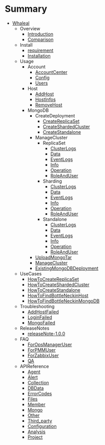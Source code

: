 # Summary

* [Whaleal](README.md)
    * Overview
        * [Introduction](./00-Overview/01-Introduction.md)
        * [Comparison](./00-Overview/02-Comparison.md)
    * Install
        * [requirement](./01-Intstall/00-requirement.md)
        * [Installation](./01-Intstall/01-Installation.md)
    * Usage
        * Account
            * [AccountCenter](./02-Usage/Account/AccountCenter.md)
            * [Config](./02-Usage/Account/Config.md)
            * [Users](./02-Usage/Account/Users.md)
        * Host
            * [AddHost](./02-Usage/Host/AddHost.md)
            * [HostInfos](./02-Usage/Host/HostInfos.md)
            * [RemoveHost](./02-Usage/Host/RemoveHost.md)
        * MongoDB
            * CreateDeployment
                * [CreateReplicaSet](./02-Usage/MongoDB/CreateDeployment/CreateReplicaSet.md)
                * [CreateShardedCluster](./02-Usage/MongoDB/CreateDeployment/CreateShardedCluster.md)
                * [CreateStandalone](./02-Usage/MongoDB/CreateDeployment/CreateStandalone.md)
            * ManageCluster
                * ReplicaSet
                    * [ClusterLogs](./02-Usage/MongoDB/ManageCluster/ReplicaSet/ClusterLogs.md)
                    * [Data](./02-Usage/MongoDB/ManageCluster/ReplicaSet/Data.md)
                    * [EventLogs](./02-Usage/MongoDB/ManageCluster/ReplicaSet/EventLogs.md)
                    * [Info](./02-Usage/MongoDB/ManageCluster/ReplicaSet/Info.md)
                    * [Operation](./02-Usage/MongoDB/ManageCluster/ReplicaSet/Operation.md)
                    * [RoleAndUser](./02-Usage/MongoDB/ManageCluster/ReplicaSet/RoleAndUser.md)
                * Sharding
                    * [ClusterLogs](./02-Usage/MongoDB/ManageCluster/Sharding/ClusterLogs.md)
                    * [Data](./02-Usage/MongoDB/ManageCluster/Sharding/Data.md)
                    * [EventLogs](./02-Usage/MongoDB/ManageCluster/Sharding/EventLogs.md)
                    * [Info](./02-Usage/MongoDB/ManageCluster/Sharding/Info.md)
                    * [Operation](./02-Usage/MongoDB/ManageCluster/Sharding/Operation.md)
                    * [RoleAndUser](./02-Usage/MongoDB/ManageCluster/Sharding/RoleAndUser.md)
                * Standalone
                    * [ClusterLogs](./02-Usage/MongoDB/ManageCluster/Standalone/ClusterLogs.md)
                    * [Data](./02-Usage/MongoDB/ManageCluster/Standalone/Data.md)
                    * [EventLogs](./02-Usage/MongoDB/ManageCluster/Standalone/EventLogs.md)
                    * [Info](./02-Usage/MongoDB/ManageCluster/Standalone/Info.md)
                    * [Operation](./02-Usage/MongoDB/ManageCluster/Standalone/Operation.md)
                    * [RoleAndUser](./02-Usage/MongoDB/ManageCluster/Standalone/RoleAndUser.md)
            * [UploadMongoTar](./02-Usage/MongoDB/UploadMongoTar.md)
            * [ManageCluster](./02-Usage/MongoDB/ManageCluster.md)
            * [ExistingMongoDBDeployment](./02-Usage/MongoDB/ExistingMongoDBDeployment.md)
    * UseCases
        * [HowToCreateReplicaSet](./03-UseCases/HowToCreateReplicaSet.md)
        * [HowToCreateShardedCluster](./03-UseCases/HowToCreateShardedCluster.md)
        * [HowToCreateStandalone](./03-UseCases/HowToCreateStandalone.md)
        * [HowToFindBottleNeckinHost](./03-UseCases/HowToFindBottleNeckinHost.md)
        * [HowToFindBottleNeckinMongoDB](./03-UseCases/HowToFindBottleNeckinMongoDB.md)
    * Troubleshooting
        * [AddHostFailed](./04-Troubleshooting/AddHostFaild.md)
        * [LoginFailed](./04-Troubleshooting/LoginFaild.md)
        * [MongoFailed](./04-Troubleshooting/MongoFaild.md)
    * ReleaseNotes
        * [releaseNote-1.0.0](./05-ReleaseNotes/releaseNote-1.0.0.md)
    * FAQ
        * [ForOpsManagerUser](./06-FAQ/ForOpsManagerUser.md)
        * [ForPMMUser](./06-FAQ/ForPMMUser.md)
        * [ForZabbixUser](./06-FAQ/ForZabbixUser.md)
        * [QA](./06-FAQ/QA.md)
    * APIReference
        * [Agent](./07-APIReference/Agent.md)
        * [Alert](./07-APIReference/Alert.md)
        * [Collection](./07-APIReference/Collection.md)
        * [DBData](./07-APIReference/MongoDbData.md)
        * [ErrorCodes](./07-APIReference/ErrorCodes.md)
        * [Files](./07-APIReference/Files.md)
        * [Member](./07-APIReference/Member.md)
        * [Mongo](./07-APIReference/MongoOperate.md)
        * [Other](./07-APIReference/Other.md)
        * [Third_party](./07-APIReference/Third_party.md)
        * [Configuration](./07-APIReference/Configuration.md)
        * [Analysis](./07-APIReference/Analysis.md)
        * [Project](./07-APIReference/Project.md)

